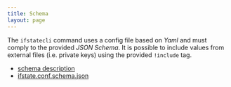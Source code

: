 ```yaml
---
title: Schema
layout: page
---
```


The `ifstatecli` command uses a config file based on *Yaml* and must comply to
the provided *JSON Schema*. It is possible to include values from external files
(i.e. private keys) using the provided `!include` tag.

- [schema description](schema/1/)
- [ifstate.conf.schema.json](schema/1/ifstate.conf.schema.json)
